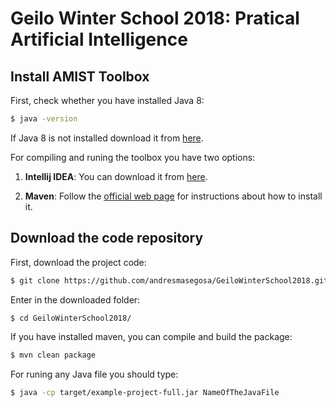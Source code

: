 # Geilo Winter School 2018: Pratical Artificial Intelligence

## Install AMIST Toolbox

First, check whether you have installed Java 8:
```bash
$ java -version
```
If Java 8 is not installed download it from [here](http://www.oracle.com/technetwork/java/javase/downloads/index.html).

For compiling and runing the toolbox you have two options:

1. **Intellij IDEA**: You can download it from [here](https://www.jetbrains.com/idea/). 

2. **Maven**: Follow the [official web page](https://maven.apache.org/install.html) for instructions about how to install it. 


## Download the code repository

First, download the project code:

```bash
$ git clone https://github.com/andresmasegosa/GeiloWinterSchool2018.git
```

Enter in the downloaded folder:

```bash
$ cd GeiloWinterSchool2018/
```

If you have installed maven, you can compile and build the package:

```bash
$ mvn clean package
```

For runing any Java file you should type:

```bash
$ java -cp target/example-project-full.jar NameOfTheJavaFile

```
